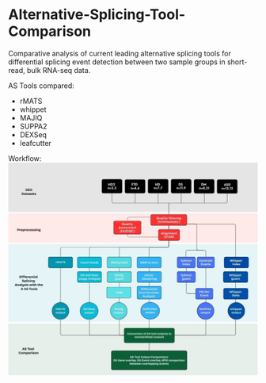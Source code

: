 # Alternative-Splicing-Tool-Comparison
Comparative analysis of current leading alternative splicing tools for differential splicing event detection between two sample groups in short-read, bulk RNA-seq data.

AS Tools compared:
- rMATS
- whippet
- MAJIQ
- SUPPA2
- DEXSeq
- leafcutter


Workflow:
![image alt](https://github.com/crheys/Alternative-Splicing-Tool-Comparison/blob/main/workflow.jpg?raw=true)
